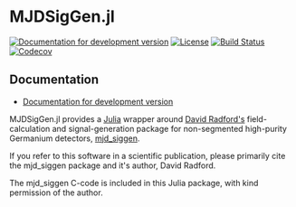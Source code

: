 # MJDSigGen.jl

[![Documentation for development version](https://img.shields.io/badge/docs-dev-blue.svg)](https://legend-exp.github.io/MJDSigGen.jl/dev)
[![License](http://img.shields.io/badge/license-MIT-brightgreen.svg?style=flat)](LICENSE.md)
[![Build Status](https://github.com/legend-exp/MJDSigGen.jl/workflows/CI/badge.svg?branch=master)](https://github.com/legend-exp/MJDSigGen.jl/actions?query=workflow%3ACI)
[![Codecov](https://codecov.io/gh/legend-exp/MJDSigGen.jl/branch/master/graph/badge.svg)](https://codecov.io/gh/legend-exp/MJDSigGen.jl)


## Documentation

* [Documentation for development version](https://legend-exp.github.io/MJDSigGen.jl/dev)

MJDSigGen.jl provides a [Julia](http://julialang.org/) wrapper around
[David Radford's](http://radware.phy.ornl.gov/) field-calculation and
signal-generation package for non-segmented high-purity Germanium detectors,
[mjd_siggen](http://radware.phy.ornl.gov/MJ/mjd_siggen/).

If you refer to this software in a scientific publication, please primarily
cite the mjd_siggen package and it's author, David Radford.

The mjd_siggen C-code is included in this Julia package, with kind permission
of the author.
